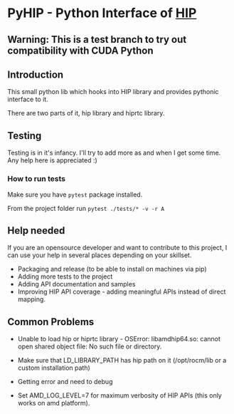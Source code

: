 # PyHIP - Python Interface of [HIP](https://github.com/ROCm-Developer-Tools/HIP)

## Warning: This is a test branch to try out compatibility with CUDA Python

## Introduction

This small python lib which hooks into HIP library and provides pythonic interface to it.

There are two parts of it, hip library and hiprtc library.

## Testing

Testing is in it's infancy. I'll try to add more as and when I get some time. Any help here is appreciated :)

### How to run tests

Make sure you have ```pytest``` package installed.

From the project folder run ```pytest ./tests/* -v -r A```

## Help needed

If you are an opensource developer and want to contribute to this project, I can use your help in several places depending on your skillset.

- Packaging and release (to be able to install on machines via pip)
- Adding more tests to the project
- Adding API documentation and samples
- Improving HIP API coverage - adding meaningful APIs instead of direct mapping.

## Common Problems

- Unable to load hip or hiprtc library - OSError: libamdhip64.so: cannot open shared object file: No such file or directory.

- Make sure that LD_LIBRARY_PATH has hip path on it (/opt/rocm/lib or a custom installation path)

- Getting error and need to debug

- Set AMD_LOG_LEVEL=7 for maximum verbosity of HIP APIs (this only works on amd platform).
